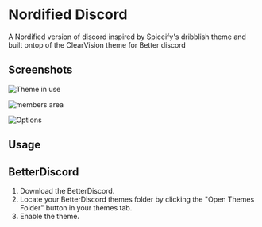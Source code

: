 # Nordified Discord
A Nordified version of discord inspired by Spiceify's dribblish theme and built ontop of the ClearVision theme for Better discord

## Screenshots

![Theme in use](https://i.imgur.com/XnR71wn.png)

![members area](https://media.giphy.com/media/KryZY5a4PVMXC7aEK5/giphy.gif)

![Options](https://i.imgur.com/MpQrpfV.png)

## Usage

## BetterDiscord

1. Download the BetterDiscord.
2. Locate your BetterDiscord themes folder by clicking the "Open Themes Folder" button in your themes tab.
3. Enable the theme.
